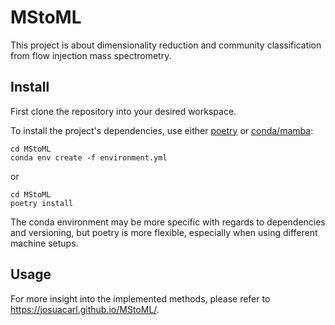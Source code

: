 # MStoML
This project is about dimensionality reduction and community classification from flow injection mass spectrometry.

## Install
First clone the repository into your desired workspace.

To install the project's dependencies, use either [poetry](https://python-poetry.org/docs/basic-usage/) or [conda/mamba](https://docs.conda.io/en/latest/):
```
cd MStoML
conda env create -f environment.yml
```
or 
```
cd MStoML
poetry install
```
The conda environment may be more specific with regards to dependencies and versioning, but poetry is more flexible, especially when using different machine setups.

## Usage
For more insight into the implemented methods, please refer to https://josuacarl.github.io/MStoML/.

